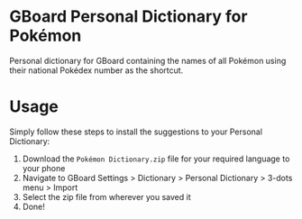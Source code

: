 # GBoard Personal Dictionary for Pokémon
Personal dictionary for GBoard containing the names of all Pokémon using their national Pokédex number as the shortcut.

# Usage
Simply follow these steps to install the suggestions to your Personal Dictionary:
1. Download the `Pokémon Dictionary.zip` file for your required language to your phone
2. Navigate to GBoard Settings > Dictionary > Personal Dictionary > 3-dots menu > Import
3. Select the zip file from wherever you saved it
4. Done!
